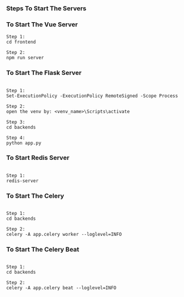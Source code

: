 ### Steps To Start The Servers

### To Start The Vue Server

```
Step 1:
cd frontend

Step 2:
npm run server
```

### To Start The Flask Server

```

Step 1:
Set-ExecutionPolicy -ExecutionPolicy RemoteSigned -Scope Process

Step 2:
open the venv by: <venv_name>\Scripts\activate

Step 3:
cd backends

Step 4:
python app.py
```

### To Start Redis Server

```

Step 1:
redis-server
```

### To Start The Celery

```

Step 1:
cd backends

Step 2:
celery -A app.celery worker --loglevel=INFO
```

### To Start The Celery Beat

```

Step 1:
cd backends

Step 2:
celery -A app.celery beat --loglevel=INFO
```
